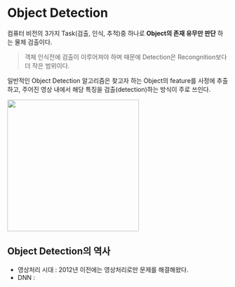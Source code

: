# Object Detection
컴퓨터 비전의 3가지 Task(검출, 인식, 추적)중 하나로 __Object의 존재 유무만 판단__ 하는 물체 검출이다.
> 객체 인식전에 검출이 이루어져야 하며 때문에 Detection은 Recongnition보다 더 작은 범위이다.
     
일반적인 Object Detection 알고리즘은 찾고자 하는 Object의 feature를 사정에 추출하고, 주어진 영상 내에서 해당 특징을 검출(detection)하는 방식이 주로 쓰인다.

 <img src = 'https://img1.daumcdn.net/thumb/R1280x0/?scode=mtistory2&fname=https%3A%2F%2Fblog.kakaocdn.net%2Fdn%2FbQ5gE0%2FbtqCHwaMcJO%2FigK4jSdKsFmfYHlKKc3Sc1%2Fimg.png' width=300>

## Object Detection의 역사
* 영상처리 시대 : 2012년 이전에는 영상처리로만 문제를 해결해왔다.
* DNN : 
